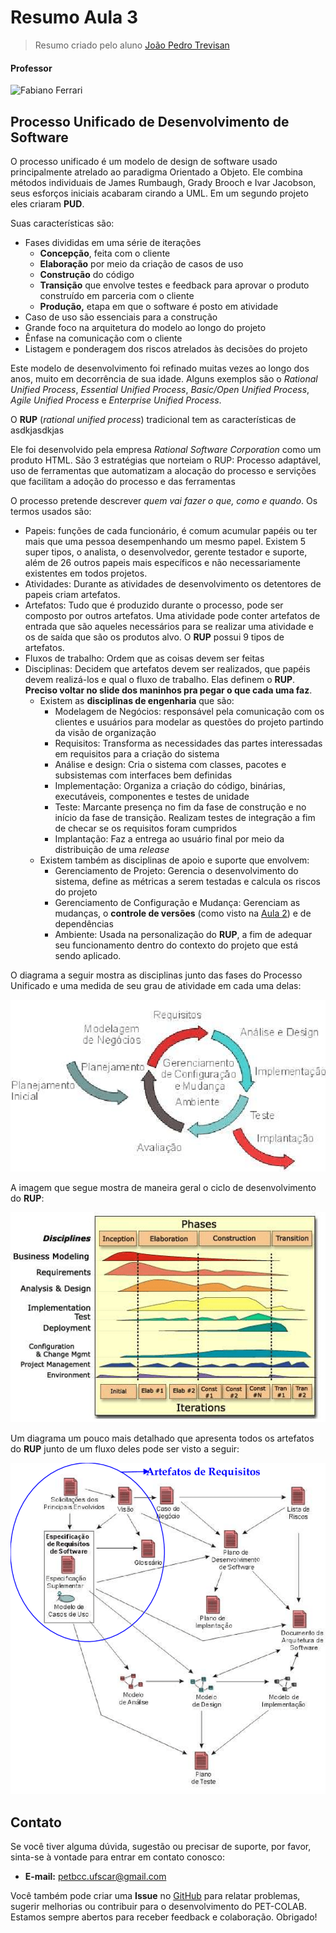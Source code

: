 # Resumo Aula 3
> Resumo criado pelo aluno [João Pedro Trevisan](https://www.linkedin.com/in/joao-pedro-trevisan)

#### Professor
![Fabiano Ferrari](https://img.shields.io/badge/Fabiano_Ferrari-%2300599C.svg?style=for-the-badge&logo=GoogleScholar&logoColor=white)

## Processo Unificado de Desenvolvimento de Software
O processo unificado é um modelo de design de software usado principalmente atrelado ao paradigma Orientado a Objeto. Ele combina métodos individuais de James Rumbaugh, Grady Brooch e Ivar Jacobson, seus esforços iniciais acabaram cirando a UML. Em um segundo projeto eles criaram  **PUD**.

Suas características são:
+ Fases divididas em uma série de iterações 
	+ **Concepção**, feita com o cliente
	+ **Elaboração** por meio da criação de casos de uso
	+ **Construção** do código
	+ **Transição** que envolve testes e feedback para aprovar o produto construído em parceria com o cliente
	+ **Produção,** etapa em que o software é posto em atividade
+ Caso de uso são essenciais para a construção
+ Grande foco na arquitetura do modelo ao longo do projeto
+ Ênfase na comunicação com o cliente
+ Listagem e ponderagem dos riscos atrelados às decisões do projeto

Este modelo de desenvolvimento foi refinado muitas vezes ao longo dos anos, muito em decorrência de sua idade. Alguns exemplos são o *Rational Unified Process*, *Essential Unified Process*, *Basic/Open Unified Process*, *Agile Unified Process* e *Enterprise Unified Process*.

O **RUP** (*rational unified process*) tradicional tem as características de asdkjasdkjas

Ele foi desenvolvido pela empresa *Rational Software Corporation* como um produto HTML. São 3 estratégias que norteiam o RUP: Processo adaptável, uso de ferramentas que automatizam a alocação do processo e servições que facilitam a adoção do processo e das ferramentas

O processo pretende descrever *quem vai fazer o que, como e quando*. Os termos usados são:
+ Papeis: funções de cada funcionário, é comum acumular papéis ou ter mais que uma pessoa desempenhando um mesmo papel. Existem 5 super tipos, o analista, o desenvolvedor, gerente testador e suporte, além de 26 outros papeis mais específicos e não necessariamente existentes em todos projetos.
+ Atividades: Durante as atividades de desenvolvimento os detentores de papeis criam artefatos.
+ Artefatos: Tudo que é produzido durante o processo, pode ser composto por outros artefatos. Uma atividade pode conter artefatos de entrada que são aqueles necessários para se realizar uma atividade e os de saída que são os produtos alvo. O **RUP** possui 9 tipos de artefatos.   
+ Fluxos de trabalho: Ordem que as coisas devem ser feitas
+ Disciplinas: Decidem que artefatos devem ser realizados, que papéis devem realizá-los e qual o fluxo de trabalho. Elas definem o **RUP**. **Preciso voltar no slide dos maninhos pra pegar o que cada uma faz**.
	+ Existem as **disciplinas de engenharia** que são: 
		+ Modelagem de Negócios: responsável pela comunicação com os clientes e usuários para modelar as questões do projeto partindo da visão de organização
		+ Requisitos: Transforma as necessidades das partes interessadas em requisitos para a criação do sistema
		+ Análise e design: Cria o sistema com classes, pacotes e subsistemas com interfaces bem definidas
		+ Implementação: Organiza a criação do código, binárias, executáveis, componentes e testes de unidade
		+ Teste: Marcante presença no fim da fase de construção e no início da fase de transição. Realizam testes de integração a fim de checar se os requisitos foram cumpridos
		+ Implantação: Faz a entrega ao usuário final por meio da distribuição de uma *release*
	+ Existem também as disciplinas de apoio e suporte que envolvem:
		+ Gerenciamento de Projeto: Gerencia o desenvolvimento do sistema, define as métricas a serem testadas e calcula os riscos do projeto
		+ Gerenciamento de Configuração e Mudança: Gerenciam as mudanças, o **controle de versões** (como visto na [Aula 2](./aula2.md)) e de dependências
		+ Ambiente: Usada na personalização do **RUP**, a fim de adequar seu funcionamento dentro do contexto do projeto que está sendo aplicado.

O diagrama a seguir mostra as disciplinas junto das fases do Processo Unificado e uma medida de seu grau de atividade em cada uma delas: 

![ES2_aula03_img01.png](https://raw.githubusercontent.com/petbccufscar/.github/main/pet-colab/ES2/ES2_aula03_img01.png)

A imagem que segue mostra de maneira geral o ciclo de desenvolvimento do **RUP**:  

![ES2_aula03_img02.png](https://raw.githubusercontent.com/petbccufscar/.github/main/pet-colab/ES2/ES2_aula03_img02.png)

Um diagrama um pouco mais detalhado que apresenta todos os artefatos do **RUP** junto de um fluxo deles pode ser visto a seguir:  

![ES2_aula03_img03.png](https://raw.githubusercontent.com/petbccufscar/.github/main/pet-colab/ES2/ES2_aula03_img03.png)


## Contato

Se você tiver alguma dúvida, sugestão ou precisar de suporte, por favor, sinta-se à vontade para entrar em contato conosco:

- **E-mail:** petbcc.ufscar@gmail.com

Você também pode criar uma **Issue** no [GitHub](https://github.com/petbccufscar/pet-colab/issues) para relatar problemas, sugerir melhorias ou contribuir para o desenvolvimento do PET-COLAB. Estamos sempre abertos para receber feedback e colaboração. Obrigado!
